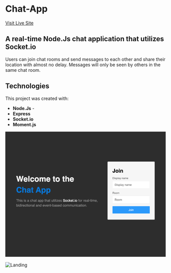 # Chat-App

[Visit Live Site](https://womack117-chat-app.herokuapp.com)

## A real-time Node.Js chat application that utilizes Socket.io

Users can join chat rooms and send messages to each other and share their location with almost no delay. Messages will only be seen by others in the same chat room.

## Technologies

This project was created with:

- **Node.Js** -
- **Express**
- **Socket.io**
- **Moment.js**

![Landing](./assets/images/chat-image.png)

![Landing](https://media.giphy.com/media/cMKjmRAUtGbIChAqyh/giphy.gif)
